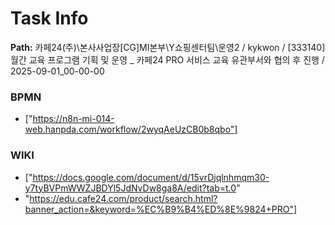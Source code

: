 # Task Info

**Path:** 카페24(주)\본사사업장\[CG]MI본부\Y쇼핑센터팀\운영2 / kykwon / [333140] 월간 교육 프로그램 기획 및 운영 _ 카페24 PRO 서비스 교육 유관부서와 협의 후 진행 / 2025-09-01_00-00-00

### BPMN
- ["https://n8n-mi-014-web.hanpda.com/workflow/2wyqAeUzCB0b8qbo"]

### WIKI
- ["https://docs.google.com/document/d/15vrDjqlnhmqm30-y7tyBVPmWWZJBDYl5JdNvDw8ga8A/edit?tab=t.0"
- "https://edu.cafe24.com/product/search.html?banner_action=&keyword=%EC%B9%B4%ED%8E%9824+PRO"]

